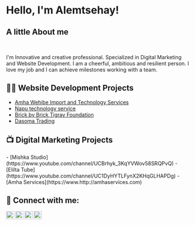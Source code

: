<h1>Hello, I'm Alemtsehay! </h1>
<h2>A little About me</h2> <br>
<p> I'm Innovative and creative professional. Specialized in Digital Marketing and Website Development. I am a cheerful, ambitious and resilient person. I love my job and I can achieve milestones working with a team.</p>
<h2>👨‍💻 Website Development Projects</h2>

  - [Amha Wehibe Import and Technology Services](https://amhawehibeimportandtechnology.com)
  - [Napu technology service](https://naputechnolgy.com/)
  - [Brick by Brick Tigray Foundation](https://brickbybricktigrayfoundation.com/)
  - [Dasoma Trading](https://dasomagroup.com/)
<h2>📺 Digital Marketing Projects </h2>
- [Mishka Studio](https://www.youtube.com/channel/UCBrhyk_3KqYVWov58SRQPvQ)
- [Elilta Tube](https://www.youtube.com/channel/UC1DyHYTLFynX2KHqGLHAPDg)
- [Amha Services](https://www.http://amhaservices.com)

<h2> 🤳 Connect with me:</h2>

[<img align="left" alt="JoshMadakor | YouTube" width="22px" src="https://cdn.jsdelivr.net/npm/simple-icons@v3/icons/youtube.svg" />][youtube]
[<img align="left" alt="JoshMadakor | Twitter" width="22px" src="https://cdn.jsdelivr.net/npm/simple-icons@v3/icons/twitter.svg" />][twitter]
[<img align="left" alt="JoshMadakor | LinkedIn" width="22px" src="https://cdn.jsdelivr.net/npm/simple-icons@v3/icons/linkedin.svg" />][linkedin]
[<img align="left" alt="JoshMadakor | Instagram" width="22px" src="https://cdn.jsdelivr.net/npm/simple-icons@v3/icons/instagram.svg" />][instagram]

[twitter]: https://twitter.com/alem_abera13
[youtube]: https://www.youtube.com/@favoritto4240
[instagram]: https://www.instagram.com/alem_abera13/
[linkedin]: https://www.linkedin.com/in/alemtsehay-abera-a1bb80234/

<!--
**joshmadakor1/joshmadakor1** is a ✨ _special_ ✨ repository because its `README.md` (this file) appears on your GitHub profile.

Here are some ideas to get you started:

- 🔭 I’m currently working on ...
- 🌱 I’m currently learning ...
- 👯 I’m looking to collaborate on ...
- 🤔 I’m looking for help with ...
- 💬 Ask me about ...
- 📫 How to reach me: ...
- 😄 Pronouns: ...
- ⚡ Fun fact: ...
-->
